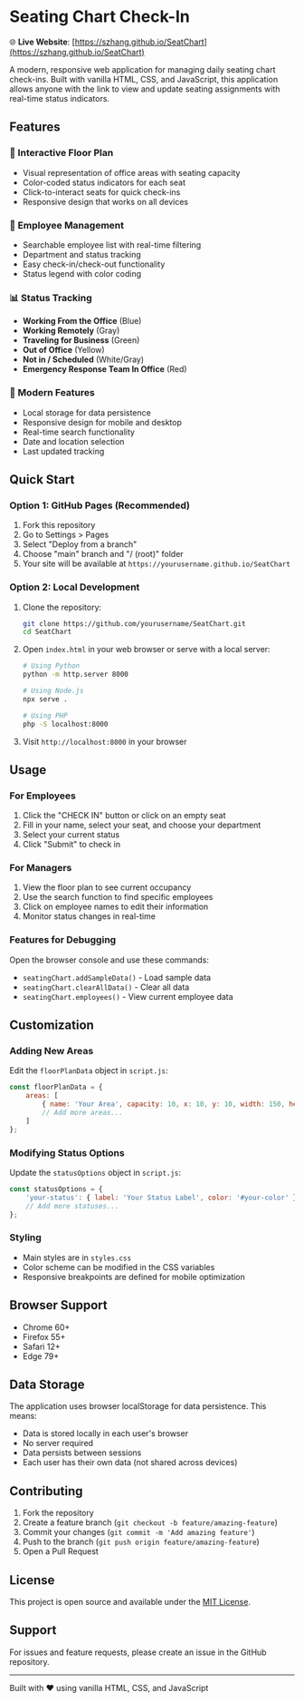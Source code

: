 # Seating Chart Check-In

🌐 **Live Website**: [https://szhang.github.io/SeatChart](https://szhang.github.io/SeatChart)

A modern, responsive web application for managing daily seating chart check-ins. Built with vanilla HTML, CSS, and JavaScript, this application allows anyone with the link to view and update seating assignments with real-time status indicators.

## Features

### 🏢 Interactive Floor Plan
- Visual representation of office areas with seating capacity
- Color-coded status indicators for each seat
- Click-to-interact seats for quick check-ins
- Responsive design that works on all devices

### 👥 Employee Management
- Searchable employee list with real-time filtering
- Department and status tracking
- Easy check-in/check-out functionality
- Status legend with color coding

### 📊 Status Tracking
- **Working From the Office** (Blue)
- **Working Remotely** (Gray)
- **Traveling for Business** (Green)
- **Out of Office** (Yellow)
- **Not in / Scheduled** (White/Gray)
- **Emergency Response Team In Office** (Red)

### 🔧 Modern Features
- Local storage for data persistence
- Responsive design for mobile and desktop
- Real-time search functionality
- Date and location selection
- Last updated tracking

## Quick Start

### Option 1: GitHub Pages (Recommended)
1. Fork this repository
2. Go to Settings > Pages
3. Select "Deploy from a branch"
4. Choose "main" branch and "/ (root)" folder
5. Your site will be available at `https://yourusername.github.io/SeatChart`

### Option 2: Local Development
1. Clone the repository:
   ```bash
   git clone https://github.com/yourusername/SeatChart.git
   cd SeatChart
   ```

2. Open `index.html` in your web browser or serve with a local server:
   ```bash
   # Using Python
   python -m http.server 8000
   
   # Using Node.js
   npx serve .
   
   # Using PHP
   php -S localhost:8000
   ```

3. Visit `http://localhost:8000` in your browser

## Usage

### For Employees
1. Click the "CHECK IN" button or click on an empty seat
2. Fill in your name, select your seat, and choose your department
3. Select your current status
4. Click "Submit" to check in

### For Managers
1. View the floor plan to see current occupancy
2. Use the search function to find specific employees
3. Click on employee names to edit their information
4. Monitor status changes in real-time

### Features for Debugging
Open the browser console and use these commands:
- `seatingChart.addSampleData()` - Load sample data
- `seatingChart.clearAllData()` - Clear all data
- `seatingChart.employees()` - View current employee data

## Customization

### Adding New Areas
Edit the `floorPlanData` object in `script.js`:
```javascript
const floorPlanData = {
    areas: [
        { name: 'Your Area', capacity: 10, x: 10, y: 10, width: 150, height: 100 },
        // Add more areas...
    ]
};
```

### Modifying Status Options
Update the `statusOptions` object in `script.js`:
```javascript
const statusOptions = {
    'your-status': { label: 'Your Status Label', color: '#your-color' },
    // Add more statuses...
};
```

### Styling
- Main styles are in `styles.css`
- Color scheme can be modified in the CSS variables
- Responsive breakpoints are defined for mobile optimization

## Browser Support

- Chrome 60+
- Firefox 55+
- Safari 12+
- Edge 79+

## Data Storage

The application uses browser localStorage for data persistence. This means:
- Data is stored locally in each user's browser
- No server required
- Data persists between sessions
- Each user has their own data (not shared across devices)

## Contributing

1. Fork the repository
2. Create a feature branch (`git checkout -b feature/amazing-feature`)
3. Commit your changes (`git commit -m 'Add amazing feature'`)
4. Push to the branch (`git push origin feature/amazing-feature`)
5. Open a Pull Request

## License

This project is open source and available under the [MIT License](LICENSE).

## Support

For issues and feature requests, please create an issue in the GitHub repository.

---

Built with ❤️ using vanilla HTML, CSS, and JavaScript
